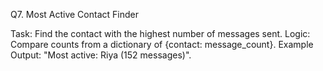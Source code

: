 Q7. Most Active Contact Finder

Task: Find the contact with the highest number of messages sent.
Logic: Compare counts from a dictionary of {contact: message_count}.
Example Output: "Most active: Riya (152 messages)".